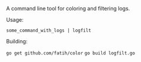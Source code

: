 A command line tool for coloring and filtering logs.

Usage:

`some_command_with_logs | logfilt`

Building:

`go get github.com/fatih/color`
`go build logfilt.go`